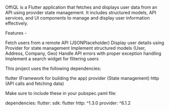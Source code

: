 OffiQL is a Flutter application that fetches and displays user data from an API using provider state management. It includes structured models, API services, and UI components to manage and display user information effectively.

Features -

Fetch users from a remote API (JSONPlaceholder)
Display user details using Provider for state management
Implement structured models (User, Address, Company, Geo)
Handle API errors with proper exception handling
Implement a search widget for filtering users

This project uses the following dependencies:

flutter (Framework for building the app)
provider (State management)
http (API calls and fetching data)

Make sure to include these in your pubspec.yaml file:

dependencies:
  flutter:
    sdk: flutter
  http: ^1.3.0
  provider: ^6.1.2
